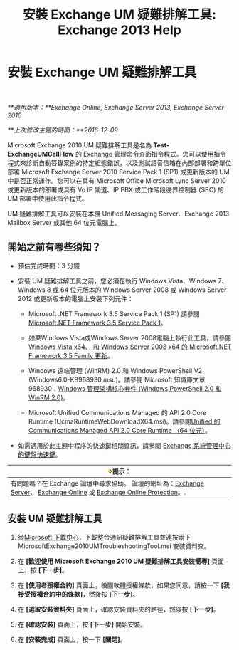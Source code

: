 ﻿---
title: '安裝 Exchange UM 疑難排解工具: Exchange 2013 Help'
TOCTitle: 安裝 Exchange UM 疑難排解工具
ms:assetid: 84223af0-a717-49ee-add6-86313bb30d17
ms:mtpsurl: https://technet.microsoft.com/zh-tw/library/Ff844714(v=EXCHG.150)
ms:contentKeyID: 56271550
ms.date: 05/21/2018
mtps_version: v=EXCHG.150
ms.translationtype: MT
---

# 安裝 Exchange UM 疑難排解工具

 

_**適用版本：**Exchange Online, Exchange Server 2013, Exchange Server 2016_

_**上次修改主題的時間：**2016-12-09_

Microsoft Exchange 2010 UM 疑難排解工具是名為 **Test-ExchangeUMCallFlow** 的 Exchange 管理命令介面指令程式。您可以使用指令程式來診斷自動答錄案例的特定組態錯誤，以及測試語音信箱在內部部署和跨單位部署 Microsoft Exchange Server 2010 Service Pack 1 (SP1) 或更新版本的 UM 中是否正常運作。您可以在具有 Microsoft Office Microsoft Lync Server 2010 或更新版本的部署或具有 Vo IP 閘道、IP PBX 或工作階段邊界控制器 (SBC) 的 UM 部署中使用此指令程式。

UM 疑難排解工具可以安裝在本機 Unified Messaging Server、Exchange 2013 Mailbox Server 或其他 64 位元電腦上。

## 開始之前有哪些須知？

  - 預估完成時間：3 分鐘

  - 安裝 UM 疑難排解工具之前，您必須在執行 Windows Vista、Windows 7、Windows 8 或 64 位元版本的 Windows Server 2008 或 Windows Server 2012 或更新版本的電腦上安裝下列元件：
    
      - Microsoft .NET Framework 3.5 Service Pack 1 (SP1) 請參閱[Microsoft.NET Framework 3.5 Service Pack 1](https://go.microsoft.com/fwlink/p/?linkid=152380)。
    
      - 如果Windows Vista或Windows Server 2008電腦上執行此工具，請參閱[Windows Vista x64、 和 Windows Server 2008 x64 的 Microsoft.NET Framework 3.5 Family 更新](https://go.microsoft.com/fwlink/p/?linkid=178998)。
    
      - Windows 遠端管理 (WinRM) 2.0 和 Windows PowerShell V2 (Windows6.0-KB968930.msu)。請參閱 Microsoft 知識庫文章 968930：[Windows 管理架構核心套件 (Windows PowerShell 2.0 和 WinRM 2.0)](http://go.microsoft.com/fwlink/p/?linkid=3052%26kbid=968930)。
    
      - Microsoft Unified Communications Managed 的 API 2.0 Core Runtime (UcmaRuntimeWebDownloadX64.msi)。請參閱[Unified 的 Communications Managed API 2.0 Core Runtime （64 位元）](https://go.microsoft.com/fwlink/p/?linkid=198175)。

  - 如需適用於此主題中程序的快速鍵相關資訊，請參閱 [Exchange 系統管理中心的鍵盤快速鍵](keyboard-shortcuts-in-the-exchange-admin-center-exchange-online-protection-help.md)。

<table>
<thead>
<tr class="header">
<th><img src="images/Bb124558.tip(EXCHG.150).gif" title="提示" alt="提示" />提示：</th>
</tr>
</thead>
<tbody>
<tr class="odd">
<td>有問題嗎？在 Exchange 論壇中尋求協助。 論壇的網址為：<a href="https://go.microsoft.com/fwlink/p/?linkid=60612">Exchange Server</a>、 <a href="https://go.microsoft.com/fwlink/p/?linkid=267542">Exchange Online</a> 或 <a href="https://go.microsoft.com/fwlink/p/?linkid=285351">Exchange Online Protection</a>。.</td>
</tr>
</tbody>
</table>


## 安裝 UM 疑難排解工具

1.  從[Microsoft 下載中心](https://go.microsoft.com/fwlink/p/?linkid=182625)，下載整合通訊疑難排解工具並連按兩下 MicrosoftExchange2010UMTroubleshootingTool.msi 安裝資料夾。

2.  在 **\[歡迎使用 Microsoft Exchange 2010 UM 疑難排解工具安裝嚮導\]** 頁面上，按 **\[下一步\]**。

3.  在 **\[使用者授權合約\]** 頁面上，檢閱軟體授權條款，如果您同意，請按一下 **\[我接受授權合約中的條款\]**，然後按 **\[下一步\]**。

4.  在 **\[選取安裝資料夾\]** 頁面上，確認安裝資料夾的路徑，然後按 **\[下一步\]**。

5.  在 **\[確認安裝\]** 頁面上，按 **\[下一步\]** 開始安裝。

6.  在 **\[安裝完成\]** 頁面上，按一下 **\[關閉\]**。

